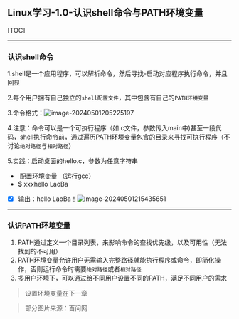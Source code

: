 ## Linux学习-1.0-认识shell命令与PATH环境变量

[TOC]

------



### 认识shell命令

1.shell是一个应用程序，可以解析命令，然后寻找-启动对应程序执行命令，并且回显

2.每个用户拥有自己独立的`shell配置文件`，其中包含有自己的`PATH环境变量`

3.命令格式：![image-20240501205225197](C:\Users\86198\AppData\Roaming\Typora\typora-user-images\image-20240501205225197.png)

4.注意：命令可以是一个可执行程序（如.c文件，参数传入main中)甚至一段代码，shell执行命令前，通过遍历PATH环境变量包含的目录来寻找可执行程序（不讨论`绝对路径`与`相对路径`）

5.实践：启动桌面的hello.c，参数为任意字符串

- ​	配置环境变量 （运行gcc）
- $ xxxhello  LaoBa
- [x] 输出：hello LaoBa！![image-20240501215435651](C:\Users\86198\AppData\Roaming\Typora\typora-user-images\image-20240501215435651.png)

------



### 认识PATH环境变量

1. PATH通过定义一个目录列表，来影响命令的查找优先级，以及可用性（无法找到的不可用）
2. PATH环境变量允许用户无需输入完整路径就能执行程序或命令，即简化操作，否则运行命令时需要`绝对路径`或者`相对路径`
3. 多用户环境下，可以通过给不同用户设置不同的PATH，满足不同用户的需求



> 设置环境变量在下一章
>

> 部分图片来源：百问网
>


